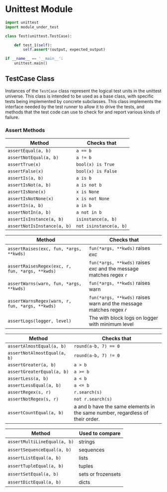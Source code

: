 # Unittest Module

```py linenums="1"
import unittest
import module_under_test

class Test(unittest.TestCase):

    def test_1(self):
        self.assert*(output, expected_output)

if __name__ == '__main__':
    unittest.main()
```

## TestCase Class

Instances of the `TestCase` class represent the logical test units in the unittest universe. This class is intended to be used as a base class, with specific tests being implemented by concrete subclasses. This class implements the interface needed by the test runner to allow it to drive the tests, and methods that the test code can use to check for and report various kinds of failure.

### Assert Methods

| Method                      | Checks that            |
|-----------------------------|------------------------|
| `assertEqual(a, b)`         | `a == b`               |
| `assertNotEqual(a, b)`      | `a != b`               |
| `assertTrue(x)`             | `bool(x) is True`      |
| `assertFalse(x)`            | `bool(x) is False`     |
| `assertIs(a, b)`            | `a is b`               |
| `assertIsNot(a, b)`         | `a is not b`           |
| `assertIsNone(x)`           | `x is None`            |
| `assertIsNotNone(x)`        | `x is not None`        |
| `assertIn(a, b)`            | `a in b`               |
| `assertNotIn(a, b)`         | `a not in b`           |
| `assertIsInstance(a, b)`    | `isinstance(a, b)`     |
| `assertNotIsInstance(a, b)` | `not isinstance(a, b)` |

| Method                                          | Checks that                                                         |
|-------------------------------------------------|---------------------------------------------------------------------|
| `assertRaises(exc, fun, *args, **kwds)`         | `fun(*args, **kwds)` raises *exc*                                   |
| `assertRaisesRegex(exc, r, fun, *args, **kwds)` | `fun(*args, **kwds)` raises *exc* and the message matches regex `r` |
| `assertWarns(warn, fun, *args, **kwds)`         | `fun(*args, **kwds)` raises warn                                    |
| `assertWarnsRegex(warn, r, fun, *args, **kwds)` | `fun(*args, **kwds)` raises warn and the message matches regex *r*  |
| `assertLogs(logger, level)`                     | The with block logs on logger with minimum level                    |

| Method                       | Checks that                                                                   |
|------------------------------|-------------------------------------------------------------------------------|
| `assertAlmostEqual(a, b)`    | `round(a-b, 7) == 0`                                                          |
| `assertNotAlmostEqual(a, b)` | `round(a-b, 7) != 0`                                                          |
| `assertGreater(a, b)`        | `a > b`                                                                       |
| `assertGreaterEqual(a, b)`   | `a >= b`                                                                      |
| `assertLess(a, b)`           | `a < b`                                                                       |
| `assertLessEqual(a, b)`      | `a <= b`                                                                      |
| `assertRegex(s, r)`          | `r.search(s)`                                                                 |
| `assertNotRegex(s, r)`       | `not r.search(s)`                                                             |
| `assertCountEqual(a, b)`     | a and b have the same elements in the same number, regardless of their order. |

| Method                       | Used to compare    |
|------------------------------|--------------------|
| `assertMultiLineEqual(a, b)` | strings            |
| `assertSequenceEqual(a, b)`  | sequences          |
| `assertListEqual(a, b)`      | lists              |
| `assertTupleEqual(a, b)`     | tuples             |
| `assertSetEqual(a, b)`       | sets or frozensets |
| `assertDictEqual(a, b)`      | dicts              |

